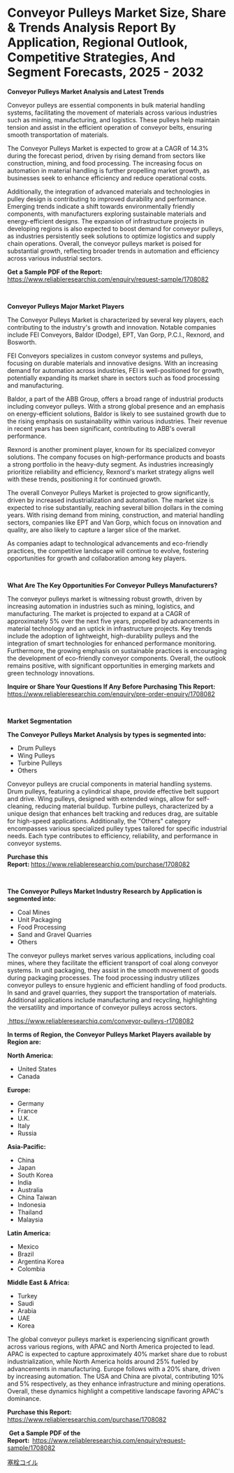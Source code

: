 <p><h1>Conveyor Pulleys Market Size, Share & Trends Analysis Report By Application, Regional Outlook, Competitive Strategies, And Segment Forecasts, 2025 - 2032</h1></p><p><strong>Conveyor Pulleys Market Analysis and Latest Trends</strong></p>
<p><p>Conveyor pulleys are essential components in bulk material handling systems, facilitating the movement of materials across various industries such as mining, manufacturing, and logistics. These pulleys help maintain tension and assist in the efficient operation of conveyor belts, ensuring smooth transportation of materials. </p><p>The Conveyor Pulleys Market is expected to grow at a CAGR of 14.3% during the forecast period, driven by rising demand from sectors like construction, mining, and food processing. The increasing focus on automation in material handling is further propelling market growth, as businesses seek to enhance efficiency and reduce operational costs. </p><p>Additionally, the integration of advanced materials and technologies in pulley design is contributing to improved durability and performance. Emerging trends indicate a shift towards environmentally friendly components, with manufacturers exploring sustainable materials and energy-efficient designs. The expansion of infrastructure projects in developing regions is also expected to boost demand for conveyor pulleys, as industries persistently seek solutions to optimize logistics and supply chain operations. Overall, the conveyor pulleys market is poised for substantial growth, reflecting broader trends in automation and efficiency across various industrial sectors.</p></p>
<p><strong>Get a Sample PDF of the Report:&nbsp;</strong> <a href="https://www.reliableresearchiq.com/enquiry/request-sample/1708082?utm_campaign=1082&utm_medium=2&utm_source=Github&utm_content=ia&utm_term=16022025&utm_id=conveyor-pulleys">https://www.reliableresearchiq.com/enquiry/request-sample/1708082</a></p>
<p>&nbsp;</p>
<p><strong>Conveyor Pulleys Major Market Players</strong></p>
<p><p>The Conveyor Pulleys Market is characterized by several key players, each contributing to the industry's growth and innovation. Notable companies include FEI Conveyors, Baldor (Dodge), EPT, Van Gorp, P.C.I., Rexnord, and Bosworth. </p><p>FEI Conveyors specializes in custom conveyor systems and pulleys, focusing on durable materials and innovative designs. With an increasing demand for automation across industries, FEI is well-positioned for growth, potentially expanding its market share in sectors such as food processing and manufacturing.</p><p>Baldor, a part of the ABB Group, offers a broad range of industrial products including conveyor pulleys. With a strong global presence and an emphasis on energy-efficient solutions, Baldor is likely to see sustained growth due to the rising emphasis on sustainability within various industries. Their revenue in recent years has been significant, contributing to ABB's overall performance.</p><p>Rexnord is another prominent player, known for its specialized conveyor solutions. The company focuses on high-performance products and boasts a strong portfolio in the heavy-duty segment. As industries increasingly prioritize reliability and efficiency, Rexnord's market strategy aligns well with these trends, positioning it for continued growth.</p><p>The overall Conveyor Pulleys Market is projected to grow significantly, driven by increased industrialization and automation. The market size is expected to rise substantially, reaching several billion dollars in the coming years. With rising demand from mining, construction, and material handling sectors, companies like EPT and Van Gorp, which focus on innovation and quality, are also likely to capture a larger slice of the market.</p><p>As companies adapt to technological advancements and eco-friendly practices, the competitive landscape will continue to evolve, fostering opportunities for growth and collaboration among key players.</p></p>
<p>&nbsp;</p>
<p><strong>What Are The Key Opportunities For Conveyor Pulleys Manufacturers?</strong></p>
<p><p>The conveyor pulleys market is witnessing robust growth, driven by increasing automation in industries such as mining, logistics, and manufacturing. The market is projected to expand at a CAGR of approximately 5% over the next five years, propelled by advancements in material technology and an uptick in infrastructure projects. Key trends include the adoption of lightweight, high-durability pulleys and the integration of smart technologies for enhanced performance monitoring. Furthermore, the growing emphasis on sustainable practices is encouraging the development of eco-friendly conveyor components. Overall, the outlook remains positive, with significant opportunities in emerging markets and green technology innovations.</p></p>
<p><strong>Inquire or Share Your Questions If Any Before Purchasing This Report:</strong> <a href="https://www.reliableresearchiq.com/enquiry/pre-order-enquiry/1708082?utm_campaign=1082&utm_medium=2&utm_source=Github&utm_content=ia&utm_term=16022025&utm_id=conveyor-pulleys">https://www.reliableresearchiq.com/enquiry/pre-order-enquiry/1708082</a></p>
<p>&nbsp;</p>
<p><strong>Market Segmentation</strong></p>
<p><strong>The Conveyor Pulleys Market Analysis by types is segmented into:</strong></p>
<p><ul><li>Drum Pulleys</li><li>Wing Pulleys</li><li>Turbine Pulleys</li><li>Others</li></ul></p>
<p><p>Conveyor pulleys are crucial components in material handling systems. Drum pulleys, featuring a cylindrical shape, provide effective belt support and drive. Wing pulleys, designed with extended wings, allow for self-cleaning, reducing material buildup. Turbine pulleys, characterized by a unique design that enhances belt tracking and reduces drag, are suitable for high-speed applications. Additionally, the "Others" category encompasses various specialized pulley types tailored for specific industrial needs. Each type contributes to efficiency, reliability, and performance in conveyor systems.</p></p>
<p><strong>Purchase this Report:&nbsp;</strong><a href="https://www.reliableresearchiq.com/purchase/1708082?utm_campaign=1082&utm_medium=2&utm_source=Github&utm_content=ia&utm_term=16022025&utm_id=conveyor-pulleys">https://www.reliableresearchiq.com/purchase/1708082</a></p>
<p>&nbsp;</p>
<p><strong>The Conveyor Pulleys Market Industry Research by Application is segmented into:</strong></p>
<p><ul><li>Coal Mines</li><li>Unit Packaging</li><li>Food Processing</li><li>Sand and Gravel Quarries</li><li>Others</li></ul></p>
<p><p>The conveyor pulleys market serves various applications, including coal mines, where they facilitate the efficient transport of coal along conveyor systems. In unit packaging, they assist in the smooth movement of goods during packaging processes. The food processing industry utilizes conveyor pulleys to ensure hygienic and efficient handling of food products. In sand and gravel quarries, they support the transportation of materials. Additional applications include manufacturing and recycling, highlighting the versatility and importance of conveyor pulleys across sectors.</p></p>
<p><a href="https://www.reliableresearchiq.com/conveyor-pulleys-r1708082?utm_campaign=1082&utm_medium=2&utm_source=Github&utm_content=ia&utm_term=16022025&utm_id=conveyor-pulleys">&nbsp;https://www.reliableresearchiq.com/conveyor-pulleys-r1708082</a></p>
<p><strong>In terms of Region, the Conveyor Pulleys Market Players available by Region are:</strong></p>
<p>
    <p> <strong> North America: </strong>
        <ul>
            <li>United States</li>
            <li>Canada</li>
        </ul>
        </p> 
    <p> <strong> Europe: </strong>
        <ul>
            <li>Germany</li>
            <li>France</li>
            <li>U.K.</li>
            <li>Italy</li>
            <li>Russia</li>
        </ul>
        </p> 
    <p> <strong> Asia-Pacific: </strong>
        <ul>
            <li>China</li>
            <li>Japan</li>
            <li>South Korea</li>
            <li>India</li>
            <li>Australia</li>
            <li>China Taiwan</li>
            <li>Indonesia</li>
            <li>Thailand</li>
            <li>Malaysia</li>
        </ul>
        </p> 
    <p> <strong> Latin America: </strong>
        <ul>
            <li>Mexico</li>
            <li>Brazil</li>
            <li>Argentina Korea</li>
            <li>Colombia</li>
        </ul>
        </p> 
    <p> <strong> Middle East & Africa: </strong>
        <ul>
            <li>Turkey</li>
            <li>Saudi</li>
            <li>Arabia</li>
            <li>UAE</li>
            <li>Korea</li>
        </ul>
    </p>
    </p>
<p><p>The global conveyor pulleys market is experiencing significant growth across various regions, with APAC and North America projected to lead. APAC is expected to capture approximately 40% market share due to robust industrialization, while North America holds around 25% fueled by advancements in manufacturing. Europe follows with a 20% share, driven by increasing automation. The USA and China are pivotal, contributing 10% and 5% respectively, as they enhance infrastructure and mining operations. Overall, these dynamics highlight a competitive landscape favoring APAC's dominance.</p></p>
<p><strong>Purchase this Report: </strong><a href="https://www.reliableresearchiq.com/purchase/1708082?utm_campaign=1082&utm_medium=2&utm_source=Github&utm_content=ia&utm_term=16022025&utm_id=conveyor-pulleys">https://www.reliableresearchiq.com/purchase/1708082</a></p>
<p>&nbsp;<strong>Get a Sample PDF of the Report:&nbsp;&nbsp;</strong><a href="https://www.reliableresearchiq.com/enquiry/request-sample/1708082?utm_campaign=1082&utm_medium=2&utm_source=Github&utm_content=ia&utm_term=16022025&utm_id=conveyor-pulleys">https://www.reliableresearchiq.com/enquiry/request-sample/1708082</a></p>
<p><strong></strong></p>
<p><p><a href="https://github.com/lababdou/Market-Research-Report-List-6/blob/main/805008537051.md?utm_campaign=1082&utm_medium=2&utm_source=Github&utm_content=ia&utm_term=16022025&utm_id=conveyor-pulleys">塞栓コイル</a></p></p>